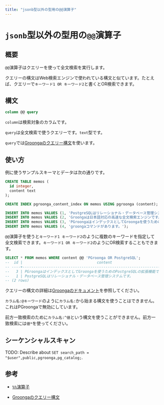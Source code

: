 ```yaml
---
title: "jsonb型以外の型用の@@演算子"
---
```


# `jsonb`型以外の型用の`@@`演算子

## 概要

`@@`演算子はクエリーを使って全文検索を実行します。

クエリーの構文はWeb検索エンジンで使われている構文と似ています。たとえば、クエリーで`キーワード1 OR キーワード2`と書くとOR検索できます。

## 構文

```sql
column @@ query
```

`column`は検索対象のカラムです。

`query`は全文検索で使うクエリーです。`text`型です。

`query`では[Groongaのクエリー構文](http://groonga.org/ja/docs/reference/grn_expr/query_syntax.html)を使います。

## 使い方

例に使うサンプルスキーマとデータは次の通りです。

```sql
CREATE TABLE memos (
  id integer,
  content text
);

CREATE INDEX pgroonga_content_index ON memos USING pgroonga (content);
```

```sql
INSERT INTO memos VALUES (1, 'PostgreSQLはリレーショナル・データベース管理システムです。');
INSERT INTO memos VALUES (2, 'Groongaは日本語対応の高速な全文検索エンジンです。');
INSERT INTO memos VALUES (3, 'PGroongaはインデックスとしてGroongaを使うためのPostgreSQLの拡張機能です。');
INSERT INTO memos VALUES (4, 'groongaコマンドがあります。');
```

`@@`演算子を使うと`キーワード1 キーワード2`のように複数のキーワードを指定して全文検索できます。`キーワード1 OR キーワード2`のようにOR検索することもできます。

```sql
SELECT * FROM memos WHERE content @@ 'PGroonga OR PostgreSQL';
--  id |                                  content
-- ----+---------------------------------------------------------------------------
--   3 | PGroongaはインデックスとしてGroongaを使うためのPostgreSQLの拡張機能です。
--   1 | PostgreSQLはリレーショナル・データベース管理システムです。
-- (2 rows)
```

クエリーの構文の詳細は[Groongaのドキュメント](http://groonga.org/ja/docs/reference/grn_expr/query_syntax.html)を参照してください。

`カラム名:@キーワード`のように`カラム名:`から始まる構文を使うことはできません。これはPGroongaで無効にしています。

前方一致検索のために`カラム名:^値`という構文を使うことができません。前方一致検索には`値*`を使ってください。

## シーケンシャルスキャン

TODO: Describe about `SET search_path = "$user",public,pgroonga,pg_catalog;`.

## 参考

  * [`%%`演算子](match.html)

  * [Groongaのクエリー構文](http://groonga.org/ja/docs/reference/grn_expr/query_syntax.html)

